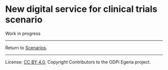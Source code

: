 <!-- SPDX-License-Identifier: CC-BY-4.0 -->
<!-- Copyright Contributors to the ODPi Egeria project. -->

# New digital service for clinical trials scenario

Work in progress


----
Return to [Scenarios](..).


----
License: [CC BY 4.0](https://creativecommons.org/licenses/by/4.0/),
Copyright Contributors to the ODPi Egeria project.